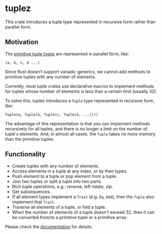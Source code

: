 # tuplez

This crate introduces a tuple type represented in recursive form rather than parallel form.

## Motivation

The [primitive tuple types](https://doc.rust-lang.org/std/primitive.tuple.html) are represented in parallel form, like:

```text
(a, b, c, d ...)
```

Since Rust doesn't support variadic generics, we cannot add methods to primitive tuples with any number of elements.

Currently, most tuple crates use declarative macros to implement methods for tuples whose number of elements is less than
a certain limit (usually 32).

To solve this, tuplez introduces a `Tuple` type represented in recursive form, like:

```text
Tuple(a, Tuple(b, Tuple(c, Tuple(d, ...))))
```

The advantage of this representation is that you can implement methods recursively for all tuples,
and there is no longer a limit on the number of tuple's elements. And, in almost all cases, the `Tuple` takes no more memory than
the primitive tuples.

## Functionality

* Create tuples with any number of elements.
* Access elements in a tuple at any index, or by their types.
* Push element to a tuple or pop element from a tuple.
* Join two tuples or split a tuple into two parts.
* Rich tuple operations, e.g.: reverse, left rotate, zip.
* Get subsequences.
* If all element types implement a `Trait` (e.g. `Eq`, `Add`), then the `Tuple` also implement that `Trait`.
* Traverse all elements of a tuple, or fold a tuple.
* When the number of elements of a tuple doesn't exceed 32, then it can be converted from/to a primitive tuple or a primitive array.

Please check the [documentation](https://docs.rs/tuplez) for details.
